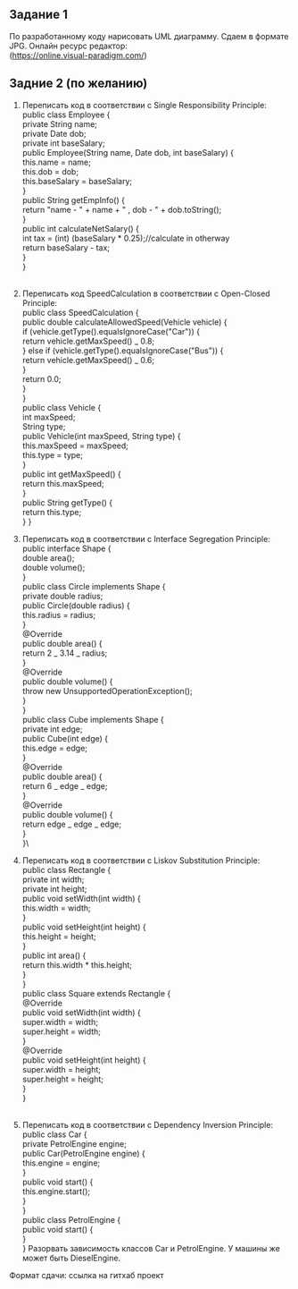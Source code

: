 ## Задание 1

По разработанному коду нарисовать UML диаграмму. Сдаем в формате JPG. Онлайн ресурс редактор:\
(https://online.visual-paradigm.com/)

## Задние 2 (по желанию)

1. Переписать код в соответствии с Single Responsibility Principle:\
   public class Employee {\
   private String name;\
   private Date dob;\
   private int baseSalary;\
   public Employee(String name, Date dob, int baseSalary) {\
   this.name = name;\
   this.dob = dob;\
   this.baseSalary = baseSalary;\
   }\
   public String getEmpInfo() {\
   return "name - " + name + " , dob - " + dob.toString();\
   }\
   public int calculateNetSalary() {\
   int tax = (int) (baseSalary \* 0.25);//calculate in otherway\
   return baseSalary - tax;\
   }\
   }\
      ​
2. Переписать код SpeedCalculation в соответствии с Open-Closed Principle:\
   public class SpeedCalculation {\
   public double calculateAllowedSpeed(Vehicle vehicle) {\
   if (vehicle.getType().equalsIgnoreCase("Car")) {\
   return vehicle.getMaxSpeed() _ 0.8;\
   } else if (vehicle.getType().equalsIgnoreCase("Bus")) {\
   return vehicle.getMaxSpeed() _ 0.6;\
   }\
   ​
   return 0.0;\
   }\
   }\
   public class Vehicle {\
   int maxSpeed;\
   String type;\
   public Vehicle(int maxSpeed, String type) {\
   this.maxSpeed = maxSpeed;\
   this.type = type;\
   }\
   public int getMaxSpeed() {\
   return this.maxSpeed;\
   }\
   public String getType() {\
   return this.type;\
   }
   }
   ​
3. Переписать код в соответствии с Interface Segregation Principle:\
   public interface Shape {\
   double area();\
   double volume();\
   }\
   public class Circle implements Shape {\
   private double radius;\
   public Circle(double radius) {\
   this.radius = radius;\
   }\
   @Override\
   public double area() {\
   return 2 _ 3.14 _ radius;\
   }\
   @Override\
   public double volume() {\
   throw new UnsupportedOperationException();\
   }\
   }\
   public class Cube implements Shape {\
   private int edge;\
   public Cube(int edge) {\
   this.edge = edge;\
   }\
   @Override\
   public double area() {\
   return 6 _ edge _ edge;\
   }\
   @Override\
   public double volume() {\
   return edge _ edge _ edge;\
   }\
   }\
     
4. Переписать код в соответствии с Liskov Substitution Principle:\
   public class Rectangle {\
   private int width;\
   private int height;\
   public void setWidth(int width) {\
   this.width = width;\
   }\
   public void setHeight(int height) {\
   this.height = height;\
   }\
   public int area() {\
   return this.width \* this.height;\
   }\
   }\
   public class Square extends Rectangle {\
   @Override\
   public void setWidth(int width) {\
   super.width = width;\
   super.height = width;\
   }\
   @Override\
   public void setHeight(int height) {\
   super.width = height;\
   super.height = height;\
   }\
   }\
   ​
5. Переписать код в соответствии с Dependency Inversion Principle:\
   public class Car {\
   private PetrolEngine engine;\
   public Car(PetrolEngine engine) {\
   this.engine = engine;\
   }\
   public void start() {\
   this.engine.start();\
   }\
   }\
   public class PetrolEngine {\
   public void start() {\
   }\
   }
   Разорвать зависимость классов Car и PetrolEngine. У машины же может быть DieselEngine.

Формат сдачи: ссылка на гитхаб проект

